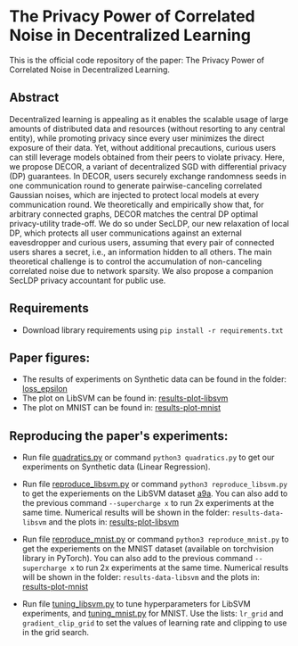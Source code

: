 # The Privacy Power of Correlated Noise in Decentralized Learning

This is the official code repository of the paper: The Privacy Power of Correlated Noise in Decentralized Learning.

## Abstract

Decentralized learning is appealing as it enables the scalable usage of large amounts of distributed data and resources (without resorting to any central entity), while promoting privacy since every user minimizes the direct exposure of their data. Yet,  without additional precautions, curious users can still leverage models obtained from their peers to violate privacy. Here, we propose DECOR, a variant of decentralized SGD with differential privacy (DP) guarantees. In DECOR, users securely exchange randomness seeds in one communication round to generate pairwise-canceling correlated Gaussian noises, which are injected to protect local models at every communication round. We theoretically and empirically show that, for arbitrary connected graphs, DECOR matches the central DP optimal privacy-utility trade-off. We do so under SecLDP, our new relaxation of local DP, which protects all user communications against an external eavesdropper and curious users, assuming that every pair of connected users shares a secret, i.e., an information hidden to all others. The main theoretical challenge is to control the accumulation of non-canceling correlated noise due to network sparsity. We also propose a companion SecLDP privacy accountant for public use.

## Requirements

* Download library requirements using `pip install -r requirements.txt`


## Paper figures:

* The results of experiments on Synthetic data can be found in the folder: [loss_epsilon](quadratics_for_n_16/loss_epsilon/)
* The plot on LibSVM can be found in:  [results-plot-libsvm](results-plot-libsvm/)
* The plot on MNIST can be found in:  [results-plot-mnist](results-plot-mnist/)
  
## Reproducing the paper's experiments:

* Run file [quadratics.py](quadratics.py) or command `python3 quadratics.py` to get our experiments on Synthetic data (Linear Regression).
* Run file [reproduce_libsvm.py](reproduce_libsvm.py) or command `python3 reproduce_libsvm.py` to get the experiements on the LibSVM dataset [a9a](libsvm_data/). You can also add to the previous command `--supercharge x` to run 2x experiments at the same time. Numerical results will be shown in the folder: `results-data-libsvm` and the plots in: [results-plot-libsvm](results-plot-libsvm/)

* Run file [reproduce_mnist.py](reproduce_mnist.py) or command `python3 reproduce_mnist.py` to get the experiements on the MNIST dataset (available on torchvision library in PyTorch). You can also add to the previous command `--supercharge x` to run 2x experiments at the same time. Numerical results will be shown in the folder: `results-data-libsvm` and the plots in: [results-plot-mnist](results-plot-mnist/)

* Run file [tuning_libsvm.py](tuning_libsvm.py) to tune hyperparameters for LibSVM experiments, and [tuning_mnist.py](tuning_mnist.py) for MNIST. Use the lists: `lr_grid` and `gradient_clip_grid` to set the values of learning rate and clipping to use in the grid search.
 
